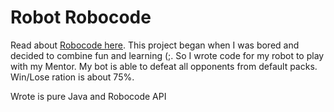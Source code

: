 # Robot Robocode
Read about [Robocode here](http://robocode.sourceforge.net/).
This project began when I was bored and decided to combine fun and learning (;. So I wrote code for my robot to play with my Mentor. My bot is able to defeat all opponents from default packs. Win/Lose ration is about 75%.

Wrote is pure Java and Robocode API
